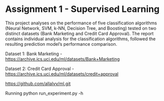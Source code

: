 # Assignment 1 - Supervised Learning

This project analyses on the performance of five classification algorithms (Neural Network, SVM, k-NN, Decision Tree, and Boosting) tested on two distinct datasets (Bank Marketing and Credit Card Approval). The report contains individual analysis for the classification algorithms, followed the resulting prediction model’s performance comparison.

Dataset 1: 	Bank Marketing - https://archive.ics.uci.edu/ml/datasets/Bank+Marketing

Dataset 2:  Credit Card Approval - https://archive.ics.uci.edu/ml/datasets/credit+approval

https://github.com/allalvv/ml.git

Running python run_experiment.py -h